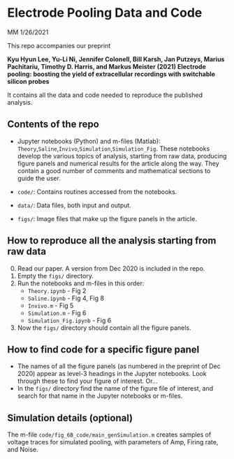 # Electrode Pooling Data and Code

MM 1/26/2021

This repo accompanies our preprint

**Kyu Hyun Lee, Yu-Li Ni, Jennifer Colonell, Bill Karsh, Jan Putzeys, Marius Pachitariu, Timothy D. Harris, and Markus Meister (2021) Electrode pooling: boosting the yield of extracellular recordings with switchable silicon probes**

It contains all the data and code needed to reproduce the published analysis.

## Contents of the repo
- Jupyter notebooks (Python) and m-files (Matlab): `Theory`,`Saline`,`Invivo`,`Simulation`,`Simulation_Fig`. These notebooks develop the various topics of analysis, starting from raw data, producing figure panels and numerical results for the article along the way. They contain a good number of comments and mathematical sections to guide the user. 

- `code/`: Contains routines accessed from the notebooks.

- `data/`: Data files, both input and output. 

- `figs/`: Image files that make up the figure panels in the article.

## How to reproduce all the analysis starting from raw data

0. Read our paper. A version from Dec 2020 is included in the repo.   
1. Empty the `figs/` directory.
3. Run the notebooks and m-files in this order: 
	* `Theory.ipynb` - Fig 2
	* `Saline.ipynb` - Fig 4, Fig 8
	* `Invivo.m` - Fig 5
	* `Simulation.m` - Fig 6
	* `Simulation_Fig.ipynb` - Fig 6
4. Now the `figs/` directory should contain all the figure panels. 

## How to find code for a specific figure panel
- The names of all the figure panels (as numbered in the preprint of Dec 2020) appear as level-3 headings in the Jupyter notebooks. Look through these to find your figure of interest. Or...
- In the `figs/` directory find the name of the figure file of interest, and search for that name in the Jupyter notebooks or m-files.

## Simulation details (optional) 
The m-file `code/fig_6B_code/main_genSimulation.m` creates samples of voltage traces for simulated pooling, with parameters of Amp, Firing rate, and Noise.


